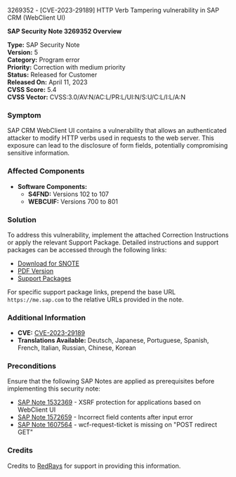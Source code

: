3269352 - [CVE-2023-29189] HTTP Verb Tampering vulnerability in SAP CRM (WebClient UI)

**SAP Security Note 3269352 Overview**

**Type:** SAP Security Note  
**Version:** 5  
**Category:** Program error  
**Priority:** Correction with medium priority  
**Status:** Released for Customer  
**Released On:** April 11, 2023  
**CVSS Score:** 5.4  
**CVSS Vector:** CVSS:3.0/AV:N/AC:L/PR:L/UI:N/S:U/C:L/I:L/A:N

### **Symptom**
SAP CRM WebClient UI contains a vulnerability that allows an authenticated attacker to modify HTTP verbs used in requests to the web server. This exposure can lead to the disclosure of form fields, potentially compromising sensitive information.

### **Affected Components**
- **Software Components:** 
  - **S4FND:** Versions 102 to 107
  - **WEBCUIF:** Versions 700 to 801

### **Solution**
To address this vulnerability, implement the attached Correction Instructions or apply the relevant Support Package. Detailed instructions and support packages can be accessed through the following links:

- [Download for SNOTE](https://notesdownloads.sap.com/note/0040000000433712023)
- [PDF Version](https://userapps.support.sap.com/sap/support/sfm/notes/print/0003269352?language=en-US&token=B56081E1667095BEC47A154B275E1C19)
- [Support Packages](https://me.sap.com/supportpackage/SAPK-10212INS4FND)

For specific support package links, prepend the base URL `https://me.sap.com` to the relative URLs provided in the note.

### **Additional Information**
- **CVE:** [CVE-2023-29189](https://www.cve.org/CVERecord?id=CVE-2023-29189)
- **Translations Available:** Deutsch, Japanese, Portuguese, Spanish, French, Italian, Russian, Chinese, Korean

### **Preconditions**
Ensure that the following SAP Notes are applied as prerequisites before implementing this security note:
- [SAP Note 1532369](https://me.sap.com/notes/1532369) - XSRF protection for applications based on WebClient UI
- [SAP Note 1572659](https://me.sap.com/notes/1572659) - Incorrect field contents after input error
- [SAP Note 1607564](https://me.sap.com/notes/1607564) - wcf-request-ticket is missing on "POST redirect GET"

### **Credits**
Credits to [RedRays](https://redrays.io) for support in providing this information.